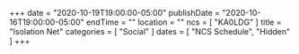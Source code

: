 +++
date = "2020-10-19T19:00:00-05:00"
publishDate = "2020-10-16T19:00:00-05:00"
endTime = ""
location = ""
ncs = [ "KA0LDG" ]
title = "Isolation Net"
categories = [ "Social" ]
dates = [ "NCS Schedule", "Hidden" ]
+++
